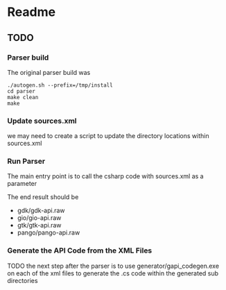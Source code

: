 # Readme

## TODO


### Parser build

The original parser build was
```
./autogen.sh --prefix=/tmp/install
cd parser
make clean
make
```

### Update sources.xml

we may need to create a script to update the directory locations within sources.xml


### Run Parser

The main entry point is to call the csharp code with sources.xml as a parameter

The end result should be

  * gdk/gdk-api.raw
  * gio/gio-api.raw
  * gtk/gtk-api.raw
  * pango/pango-api.raw



### Generate the API Code from the XML Files

TODO the next step after the parser is to use
generator/gapi_codegen.exe on each of the xml files to generate the .cs code within the generated sub directories
